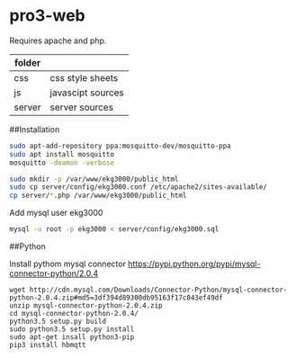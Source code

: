 pro3-web
========

Requires apache and php.

| folder |   |
|--------|---|
| css    | css style sheets |
| js     | javascipt sources |
| server | server sources |


##Installation
```sh
sudo apt-add-repository ppa:mosquitto-dev/mosquitto-ppa
sudo apt install mosquitto
mosquitto -deamon -verbose

sudo mkdir -p /var/www/ekg3000/public_html
sudo cp server/config/ekg3000.conf /etc/apache2/sites-available/
cp server/*.php /var/www/ekg3000/public_html
```

Add mysql user ekg3000

```sh
mysql -u root -p ekg3000 < server/config/ekg3000.sql
```

##Python

Install pythom mysql connector https://pypi.python.org/pypi/mysql-connector-python/2.0.4
```
wget http://cdn.mysql.com/Downloads/Connector-Python/mysql-connector-python-2.0.4.zip#md5=3df394d89300db95163f17c843ef49df
unzip mysql-connector-python-2.0.4.zip
cd mysql-connector-python-2.0.4/
python3.5 setup.py build
sudo python3.5 setup.py install
sudo apt-get insall python3-pip
pip3 install hbmqtt
```

